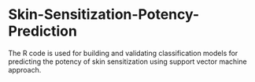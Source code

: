 # Skin-Sensitization-Potency-Prediction
The R code is used for building and validating classification models for predicting the potency of skin sensitization using support vector machine approach.
